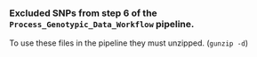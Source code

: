 ### Excluded SNPs from step 6 of the ```Process_Genotypic_Data_Workflow``` pipeline.
To use these files in the pipeline they must unzipped. (```gunzip -d```)

